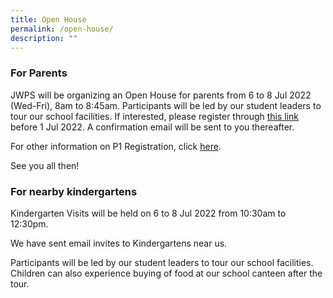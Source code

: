 ```yaml
---
title: Open House
permalink: /open-house/
description: ""
---
```

### For Parents

JWPS will be organizing an Open House for parents from 6 to 8 Jul 2022 (Wed-Fri), 8am to 8:45am. Participants will be led by our student leaders to tour our school facilities. If interested, please register through <a href="https://go.gov.sg/jwpsoh2022" target = "_blank">this link</a> before 1 Jul 2022. A confirmation email will be sent to you thereafter.

For other information on P1 Registration, click [here](/admission-and-forms/primary-1-registration).  

See you all then!

### For nearby kindergartens
  
Kindergarten Visits will be held on 6 to 8 Jul 2022 from 10:30am to 12:30pm.

We have sent email invites to Kindergartens near us. 

Participants will be led by our student leaders to tour our school facilities. Children can also experience buying of food at our school canteen after the tour.
